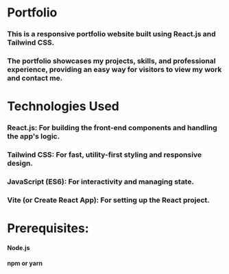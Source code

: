  # Portfolio
 ### This is a responsive portfolio website built using React.js and Tailwind CSS. 
 ### The portfolio showcases my projects, skills, and professional experience, providing an easy way for visitors to view my work and contact me.

  # Technologies Used
  ### React.js: For building the front-end components and handling the app's logic.
  ### Tailwind CSS: For fast, utility-first styling and responsive design.
  ### JavaScript (ES6): For interactivity and managing state.
  ### Vite (or Create React App): For setting up the React project.

 # Prerequisites:
  #### Node.js
  #### npm or yarn

